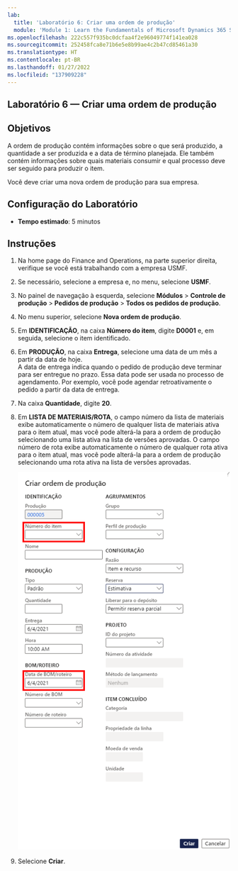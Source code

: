 ```yaml
---
lab:
  title: 'Laboratório 6: Criar uma ordem de produção'
  module: 'Module 1: Learn the Fundamentals of Microsoft Dynamics 365 Supply Chain Management'
ms.openlocfilehash: 222c557f935bc0dcfaa4f2e96049774f141ea028
ms.sourcegitcommit: 252458fca8e71b6e5e8b99ae4c2b47cd85461a30
ms.translationtype: HT
ms.contentlocale: pt-BR
ms.lasthandoff: 01/27/2022
ms.locfileid: "137909228"
---
```

## <a name="lab-6---create-a-production-order"></a>Laboratório 6 — Criar uma ordem de produção

## <a name="objectives"></a>Objetivos

A ordem de produção contém informações sobre o que será produzido, a quantidade a ser produzida e a data de término planejada. Ele também contém informações sobre quais materiais consumir e qual processo deve ser seguido para produzir o item.

Você deve criar uma nova ordem de produção para sua empresa.

## <a name="lab-setup"></a>Configuração do Laboratório

   - **Tempo estimado**: 5 minutos

## <a name="instructions"></a>Instruções

1. Na home page do Finance and Operations, na parte superior direita, verifique se você está trabalhando com a empresa USMF.

1. Se necessário, selecione a empresa e, no menu, selecione **USMF**.

1. No painel de navegação à esquerda, selecione **Módulos** > **Controle de produção** > **Pedidos de produção** > **Todos os pedidos de produção**.

1. No menu superior, selecione **Nova ordem de produção**.

1. Em **IDENTIFICAÇÃO**, na caixa **Número do item**, digite **D0001** e, em seguida, selecione o item identificado.

1. Em **PRODUÇÃO**, na caixa **Entrega**, selecione uma data de um mês a partir da data de hoje.  
    A data de entrega indica quando o pedido de produção deve terminar para ser entregue no prazo. Essa data pode ser usada no processo de agendamento. Por exemplo, você pode agendar retroativamente o pedido a partir da data de entrega.

1. Na caixa **Quantidade**, digite **20**.

1. Em **LISTA DE MATERIAIS/ROTA**, o campo número da lista de materiais exibe automaticamente o número de qualquer lista de materiais ativa para o item atual, mas você pode alterá-la para a ordem de produção selecionando uma lista ativa na lista de versões aprovadas. O campo número de rota exibe automaticamente o número de qualquer rota ativa para o item atual, mas você pode alterá-la para a ordem de produção selecionando uma rota ativa na lista de versões aprovadas.

    ![Imagem da tela exibindo o painel completo Criar ordem de produção](./media/lp1-m4-new-production-order-pane.png)

1. Selecione **Criar**.
